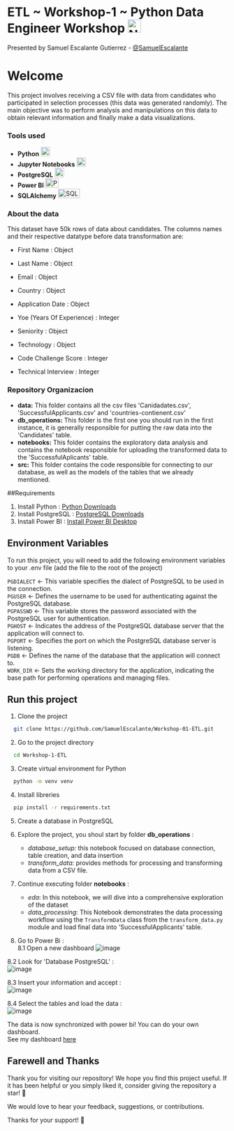 # ETL ~ Workshop-1 ~ Python Data Engineer Workshop <img src="https://upload.wikimedia.org/wikipedia/commons/thumb/c/c3/Python-logo-notext.svg/1869px-Python-logo-notext.svg.png" alt="Nombre de la Imagen" width="30px"/>

Presented by Samuel Escalante Gutierrez - [@SamuelEscalante](https://github.com/SamuelEscalante)

# Welcome

This project involves receiving a CSV file with data from candidates who participated in selection processes (this data was generated randomly). The main objective was to perform analysis and manipulations on this data to obtain relevant information and finally make a data visualizations.

### Tools used

- **Python** <img src="https://cdn-icons-png.flaticon.com/128/3098/3098090.png" alt="Python" width="21px" height="21px">
- **Jupyter Notebooks** <img src="https://upload.wikimedia.org/wikipedia/commons/thumb/3/38/Jupyter_logo.svg/883px-Jupyter_logo.svg.png" alt="Jupyer" width="21px" height="21px">
- **PostgreSQL** <img src="https://cdn-icons-png.flaticon.com/128/5968/5968342.png" alt="Postgres" width="21px" height="21px">
- **Power BI** <img src="https://1000logos.net/wp-content/uploads/2022/08/Microsoft-Power-BI-Logo.png" alt="PowerBI" width="30px" height="21px">
- **SQLAlchemy** <img src="https://quintagroup.com/cms/python/images/sqlalchemy-logo.png/@@images/eca35254-a2db-47a8-850b-2678f7f8bc09.png" alt="SQLalchemy" width="50px" height="21px">

### About the data

This dataset have 50k rows of data about candidates. The columns names and their respective datatype before data transformation are:

- First Name : Object

- Last Name : Object

- Email : Object

- Country : Object

- Application Date : Object

- Yoe (Years Of Experience) : Integer 

- Seniority : Object

- Technology : Object

- Code Challenge Score : Integer

- Technical Interview : Integer

### Repository Organizacion

- **data:** This folder contains all the csv files 'Canidadates.csv', 'SuccessfulApplicants.csv' and 'countries-contienent.csv'
- **db_operations:** This folder is the first one you should run in the first instance, it is generally responsible for putting the raw data into the 'Candidates' table.
- **notebooks:** This folder contains the exploratory data analysis and contains the notebook responsible for uploading the transformed data to the 'SuccessfulAplicants' table.
- **src:** This folder contains the code responsible for connecting to our database, as well as the models of the tables that we already mentioned.

##Requirements
1. Install Python : [Python Downloads](https://www.python.org/downloads/)
2. Install PostgreSQL : [PostgreSQL Downloads](https://www.postgresql.org/download/)
3. Install Power BI : [Install Power BI Desktop](https://www.microsoft.com/en-us/download/details.aspx?id=58494) 

## Environment Variables

To run this project, you will need to add the following environment variables to your .env file
(add the file to the root of the project)

`PGDIALECT` <- This variable specifies the dialect of PostgreSQL to be used in the connection.  
`PGUSER` <- Defines the username to be used for authenticating against the PostgreSQL database.  
`PGPASSWD` <- This variable stores the password associated with the PostgreSQL user for authentication.  
`PGHOST` <- Indicates the address of the PostgreSQL database server that the application will connect to.  
`PGPORT` <-  Specifies the port on which the PostgreSQL database server is listening.  
`PGDB` <- Defines the name of the database that the application will connect to.  
`WORK_DIR` <- Sets the working directory for the application, indicating the base path for performing operations and managing files.

## Run this project

1. Clone the project
```bash
  git clone https://github.com/SamuelEscalante/Workshop-01-ETL.git
```

2. Go to the project directory
```bash
  cd Workshop-1-ETL
```

3. Create virtual environment for Python
```bash
  python -m venv venv
```

4. Install libreries
```bash
  pip install -r requirements.txt
```

5. Create a database in PostgreSQL

6. Explore the project, you shoul start by folder **db_operations** :
   - _database_setup:_  this notebook focused on database connection, table creation, and data insertion
   - _transform_data:_ provides methods for processing and transforming data from a CSV file.
  
7. Continue executing folder **notebooks** :
   - _eda_: In this notebook, we will dive into a comprehensive exploration of the dataset
   - _data_processing_: This Notebook demonstrates the data processing workflow using the `TransformData` class from the `transform_data.py` module and load final data into 'SuccessfulApplicants' table.
  
8. Go to Power Bi :  
8.1 Open a new dashboard
![image](https://github.com/SamuelEscalante/Workshop-01-ETL/assets/111151068/56e0c10a-4819-4e1e-ad28-d47ad4381ec2)

8.2 Look for 'Database PostgreSQL' :  
![image](https://github.com/SamuelEscalante/Workshop-01-ETL/assets/111151068/581e84ff-0cb4-4240-a998-217c8b9607c4)

8.3 Insert your information and accept :  
![image](https://github.com/SamuelEscalante/Workshop-01-ETL/assets/111151068/da2e0d78-ecdc-4068-a97b-c470911c4a18)
  
8.4 Select the tables and load the data :  
![image](https://github.com/SamuelEscalante/Workshop-01-ETL/assets/111151068/da5f7f55-ec3f-40d7-b51e-85b5a7a9c7b6)


The data is now synchronized with power bi! You can do your own dashboard.  
See my dashboard [here](https://app.powerbi.com/view?r=eyJrIjoiZTA0Zjg0ODEtODRkNi00NjhkLWJkZWQtNWFiM2U2ZjJmOGU4IiwidCI6IjY5M2NiZWEwLTRlZjktNDI1NC04OTc3LTc2ZTA1Y2I1ZjU1NiIsImMiOjR9&pageName=ReportSection) 

## Farewell and Thanks

Thank you for visiting our repository! We hope you find this project useful. If it has been helpful or you simply liked it, consider giving the repository a star! 🌟

We would love to hear your feedback, suggestions, or contributions.

Thanks for your support! 👋

